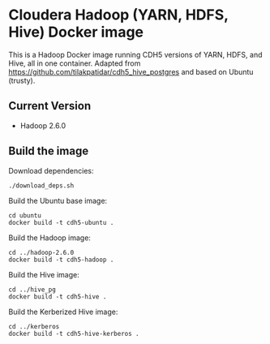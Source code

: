 # Cloudera Hadoop (YARN, HDFS, Hive) Docker image


This is a Hadoop Docker image running CDH5 versions of YARN, HDFS, and Hive, all in one container. Adapted from https://github.com/tilakpatidar/cdh5_hive_postgres and based on Ubuntu (trusty).

## Current Version
* Hadoop 2.6.0

## Build the image
Download dependencies:
```
./download_deps.sh
```

Build the Ubuntu base image:
```
cd ubuntu
docker build -t cdh5-ubuntu .
```

Build the Hadoop image:
```
cd ../hadoop-2.6.0
docker build -t cdh5-hadoop .
```

Build the Hive image:
```
cd ../hive_pg
docker build -t cdh5-hive .
```

Build the Kerberized Hive image:
```
cd ../kerberos
docker build -t cdh5-hive-kerberos .
```
